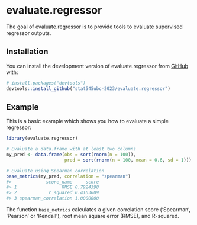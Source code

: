 
<!-- README.md is generated from README.Rmd. Please edit that file -->

# evaluate.regressor

<!-- badges: start -->
<!-- badges: end -->

The goal of evaluate.regressor is to provide tools to evaluate
supervised regressor outputs.

## Installation

You can install the development version of evaluate.regressor from
[GitHub](https://github.com/) with:

``` r
# install.packages("devtools")
devtools::install_github("stat545ubc-2023/evaluate.regressor")
```

## Example

This is a basic example which shows you how to evaluate a simple
regressor:

``` r
library(evaluate.regressor)

# Evaluate a data.frame with at least two columns
my_pred <- data.frame(obs = sort(rnorm(n = 100)), 
                      pred = sort(rnorm(n = 100, mean = 0.6, sd = 1)))

# Evaluate using Spearman correlation 
base_metrics(my_pred, correlation = "spearman")
#>             score_name     score
#> 1                 RMSE 0.7924398
#> 2            r_squared 0.4163609
#> 3 spearman_correlation 1.0000000
```

The function `base_metrics` calculates a given correlation score
(‘Spearman’, ‘Pearson’ or ‘Kendall’), root mean square error (RMSE), and
R-squared.
